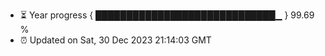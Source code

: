 - ⏳ Year progress { █████████████████████████████▁ } 99.69 %
- ⏰ Updated on Sat, 30 Dec 2023 21:14:03 GMT

